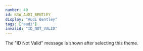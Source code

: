 ```yaml
---
number: 40
id: KSW_AUDI_BENTLEY
display: "Audi Bentley"
tags: ["audi"]
invalid: "ID_NOT_VALID"
---
```

The "ID Not Valid" message is shown after selecting this theme.
